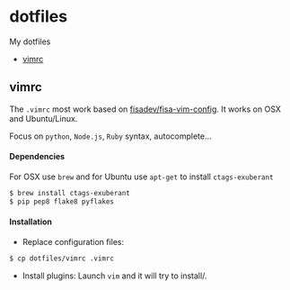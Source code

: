 dotfiles
==========

My dotfiles

- [vimrc](#vimrc)


## vimrc
The `.vimrc` most work based on [fisadev/fisa-vim-config](https://github.com/fisadev/fisa-vim-config). It works on OSX and Ubuntu/Linux.

Focus on `python`, `Node.js`, `Ruby` syntax, autocomplete...

#### Dependencies

For OSX use `brew` and for Ubuntu use `apt-get` to install `ctags-exuberant`

```sh
$ brew install ctags-exuberant
$ pip pep8 flake8 pyflakes
```

#### Installation

* Replace configuration files:

```sh
$ cp dotfiles/vimrc .vimrc
```

* Install plugins: Launch `vim` and it will try to install/\.
